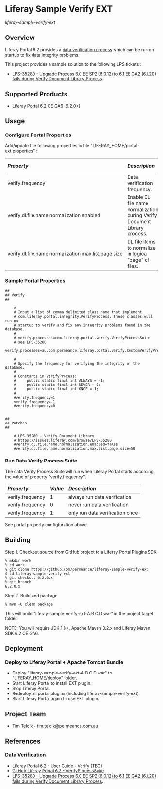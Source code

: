 # Liferay Sample Verify EXT

*liferay-sample-verify-ext*

## Overview

Liferay Portal 6.2 provides a [data verification process](https://github.com/liferay/liferay-portal/blob/6.2.x/portal-impl/src/com/liferay/portal/verify/VerifyProcessSuite.java) which can be run on startup to fix data integrity problems.

This project provides a sample solution to the following LPS tickets :

* [LPS-35280 - Upgrade Process 6.0 EE SP2 (6.0.12) to 6.1 EE GA2 (6.1.20) fails during Verify Document Library Process](https://issues.liferay.com/browse/LPS-35280 "LPS-35280 - Upgrade Process 6.0 EE SP2 (6.0.12) to 6.1 EE GA2 (6.1.20) fails during Verify Document Library Process").


## Supported Products

* Liferay Portal 6.2 CE GA6 (6.2.0+)


## Usage

### Configure Portal Properties

Add/update the following properties in file "LIFERAY_HOME/portal-ext.properties" :

| *Property*        | *Description*  | *Usage* | *Default Value* |
| :-------------  |:-------------| :----- | :----- |
| verify.frequency | Data verification frequency. | Verify Suite | 1 (run once) |
| verify.dl.file.name.normalization.enabled                | Enable DL file name normalization during Verify Document Library process. | Verify Document Library | true |
| verify.dl.file.name.normalization.max.list.page.size     | DL file items to normalize in logical "page" of files. | Verify Document Library | 50 |


### Sample Portal Properties

```
##
## Verify
##

    #
    # Input a list of comma delimited class name that implement
    # com.liferay.portal.integrity.VerifyProcess. These classes will run on
    # startup to verify and fix any integrity problems found in the database.
    #
    # verify.processes=com.liferay.portal.verify.VerifyProcessSuite
    # see LPS-35280
    verify.processes=au.com.permeance.liferay.portal.verify.CustomVerifyProcessSuite

    #
    # Specify the frequency for verifying the integrity of the database.
    #
    # Constants in VerifyProcess:
    #     public static final int ALWAYS = -1;
    #     public static final int NEVER = 0;
    #     public static final int ONCE = 1;
    #
    #verify.frequency=1
    verify.frequency=-1
    #verify.frequency=0


##
## Patches
##

    # LPS-35280 - Verify Document Library
    # https://issues.liferay.com/browse/LPS-35280
    #verify.dl.file.name.normalization.enabled=false
    #verify.dl.file.name.normalization.max.list.page.size=50
```

### Run Data Verify Process Suite

The data Verify Process Suite will run when Liferay Portal starts according the value of property "verify.frequency". 

| *Property*        | *Value*  | *Description* |
| :-------------  |:-------------| :----- |
| verify.frequency | 1 | always run data verification |
| verify.frequency | 0 | never run data verification |
| verify.frequency | 1 | only run data verification once |

See portal property configturation above.


## Building

Step 1. Checkout source from GitHub project to a Liferay Portal Plugins SDK

    % mkdir work
    % cd work
    % git clone https://github.com/permeance/liferay-sample-verify-ext
    $ cd liferay-sample-verify-ext
    % git checkout 6.2.0.x
    % git branch
    6.2.0.x

Step 2. Build and package

    % mvn -U clean package

This will build "liferay-sample-verify-ext-A.B.C.D.war" in the project target folder.

NOTE: You will require JDK 1.8+, Apache Maven 3.2.x and Liferay Maven SDK 6.2 CE GA6.


## Deployment

### Deploy to Liferay Portal + Apache Tomcat Bundle

* Deploy "liferay-sample-verify-ext-A.B.C.D.war" to "LIFERAY_HOME/deploy" folder.
* Start Liferay Portal to install EXT plugin.
* Stop Liferay Portal.
* Redeploy all portal plugins (including liferay-sample-verify-ext)
* Start Liferay Portal again to use EXT plugin.


## Project Team

* Tim Telcik - tim.telcik@permeance.com.au


## References

### Data Verification

* Liferay Portal 6.2 - User Guide - Verify (TBC)
* [GitHub Liferay Portal 6.2 - VerifyProcessSuite](https://github.com/liferay/liferay-portal/blob/6.2.x/portal-impl/src/com/liferay/portal/verify/VerifyProcessSuite.java)
* [LPS-35280 - Upgrade Process 6.0 EE SP2 (6.0.12) to 6.1 EE GA2 (6.1.20) fails during Verify Document Library Process](https://issues.liferay.com/browse/LPS-35280 "LPS-35280 - Upgrade Process 6.0 EE SP2 (6.0.12) to 6.1 EE GA2 (6.1.20) fails during Verify Document Library Process").

